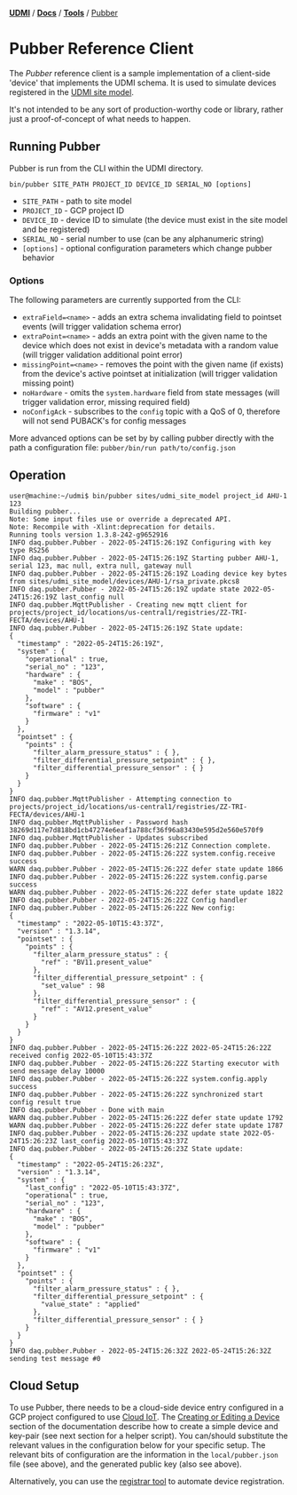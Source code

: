 [**UDMI**](../../) / [**Docs**](../) / [**Tools**](./) / [Pubber](#)

# Pubber Reference Client

The _Pubber_ reference client is a sample implementation of a client-side
'device' that implements the UDMI schema. It is used to simulate  devices
registered in the [UDMI site model](../specs/site_model.md). 

It's not intended to be any sort of production-worthy code or library, rather
just a proof-of-concept of what needs to happen.

## Running Pubber

Pubber is run from the CLI within the UDMI directory.

`bin/pubber SITE_PATH PROJECT_ID DEVICE_ID SERIAL_NO [options]`

* `SITE_PATH` - path to site model
* `PROJECT_ID` - GCP project ID
* `DEVICE_ID` - device ID to simulate (the device must exist in the site model
  and be registered)
* `SERIAL_NO` - serial number to use (can be any alphanumeric string)
* `[options]` - optional configuration parameters which change pubber behavior

### Options

The following parameters are currently supported from the CLI:
* `extraField=<name>` - adds an extra schema invalidating field to pointset events
  (will trigger validation schema error)
* `extraPoint=<name>` - adds an extra point with the given name to the device
  which does not exist in device's metadata with a random value (will trigger
  validation additional point error)
* `missingPoint=<name>` - removes the point with the given name (if exists) from
  the device's active pointset at initialization  (will trigger validation
  missing point)
* `noHardware` - omits the `system.hardware` field from state messages (will
  trigger validation error, missing required field)
* `noConfigAck` - subscribes to the `config` topic with a QoS of 0, therefore
  will not send PUBACK's for config messages


More advanced options can be set by by calling pubber directly with the path a
configuration file: `pubber/bin/run path/to/config.json`

## Operation

```
user@machine:~/udmi$ bin/pubber sites/udmi_site_model project_id AHU-1 123
Building pubber...
Note: Some input files use or override a deprecated API.
Note: Recompile with -Xlint:deprecation for details.
Running tools version 1.3.8-242-g9652916
INFO daq.pubber.Pubber - 2022-05-24T15:26:19Z Configuring with key type RS256
INFO daq.pubber.Pubber - 2022-05-24T15:26:19Z Starting pubber AHU-1, serial 123, mac null, extra null, gateway null
INFO daq.pubber.Pubber - 2022-05-24T15:26:19Z Loading device key bytes from sites/udmi_site_model/devices/AHU-1/rsa_private.pkcs8
INFO daq.pubber.Pubber - 2022-05-24T15:26:19Z update state 2022-05-24T15:26:19Z last_config null
INFO daq.pubber.MqttPublisher - Creating new mqtt client for projects/project_id/locations/us-central1/registries/ZZ-TRI-FECTA/devices/AHU-1
INFO daq.pubber.Pubber - 2022-05-24T15:26:19Z State update:
{
  "timestamp" : "2022-05-24T15:26:19Z",
  "system" : {
    "operational" : true,
    "serial_no" : "123",
    "hardware" : {
      "make" : "BOS",
      "model" : "pubber"
    },
    "software" : {
      "firmware" : "v1"
    }
  },
  "pointset" : {
    "points" : {
      "filter_alarm_pressure_status" : { },
      "filter_differential_pressure_setpoint" : { },
      "filter_differential_pressure_sensor" : { }
    }
  }
}
INFO daq.pubber.MqttPublisher - Attempting connection to projects/project_id/locations/us-central1/registries/ZZ-TRI-FECTA/devices/AHU-1
INFO daq.pubber.MqttPublisher - Password hash 38269d117e7d818bd1cb47274e6eaf1a788cf36f96a83430e595d2e560e570f9
INFO daq.pubber.MqttPublisher - Updates subscribed
INFO daq.pubber.Pubber - 2022-05-24T15:26:21Z Connection complete.
INFO daq.pubber.Pubber - 2022-05-24T15:26:22Z system.config.receive success
WARN daq.pubber.Pubber - 2022-05-24T15:26:22Z defer state update 1866
INFO daq.pubber.Pubber - 2022-05-24T15:26:22Z system.config.parse success
WARN daq.pubber.Pubber - 2022-05-24T15:26:22Z defer state update 1822
INFO daq.pubber.Pubber - 2022-05-24T15:26:22Z Config handler
INFO daq.pubber.Pubber - 2022-05-24T15:26:22Z New config:
{
  "timestamp" : "2022-05-10T15:43:37Z",
  "version" : "1.3.14",
  "pointset" : {
    "points" : {
      "filter_alarm_pressure_status" : {
        "ref" : "BV11.present_value"
      },
      "filter_differential_pressure_setpoint" : {
        "set_value" : 98
      },
      "filter_differential_pressure_sensor" : {
        "ref" : "AV12.present_value"
      }
    }
  }
}
INFO daq.pubber.Pubber - 2022-05-24T15:26:22Z 2022-05-24T15:26:22Z received config 2022-05-10T15:43:37Z
INFO daq.pubber.Pubber - 2022-05-24T15:26:22Z Starting executor with send message delay 10000
INFO daq.pubber.Pubber - 2022-05-24T15:26:22Z system.config.apply success
INFO daq.pubber.Pubber - 2022-05-24T15:26:22Z synchronized start config result true
INFO daq.pubber.Pubber - Done with main
WARN daq.pubber.Pubber - 2022-05-24T15:26:22Z defer state update 1792
WARN daq.pubber.Pubber - 2022-05-24T15:26:22Z defer state update 1787
INFO daq.pubber.Pubber - 2022-05-24T15:26:23Z update state 2022-05-24T15:26:23Z last_config 2022-05-10T15:43:37Z
INFO daq.pubber.Pubber - 2022-05-24T15:26:23Z State update:
{
  "timestamp" : "2022-05-24T15:26:23Z",
  "version" : "1.3.14",
  "system" : {
    "last_config" : "2022-05-10T15:43:37Z",
    "operational" : true,
    "serial_no" : "123",
    "hardware" : {
      "make" : "BOS",
      "model" : "pubber"
    },
    "software" : {
      "firmware" : "v1"
    }
  },
  "pointset" : {
    "points" : {
      "filter_alarm_pressure_status" : { },
      "filter_differential_pressure_setpoint" : {
        "value_state" : "applied"
      },
      "filter_differential_pressure_sensor" : { }
    }
  }
}
INFO daq.pubber.Pubber - 2022-05-24T15:26:32Z 2022-05-24T15:26:32Z sending test message #0
```


## Cloud Setup

To use Pubber, there needs to be a cloud-side device entry configured in a GCP project configured to
use [Cloud IoT](https://cloud.google.com/iot/docs/). The
[Creating or Editing a Device](https://cloud.google.com/iot/docs/how-tos/devices#creating_or_editing_a_device)
section of the documentation describe how to create a simple device and key-pair (see next section for
a helper script). You can/should substitute the relevant values in the configuration below for your
specific setup. The relevant bits of configuration are the information in the <code>local/pubber.json</code>
file (see above), and the generated public key (also see above).

Alternatively, you can use the [registrar tool](registrar.md) to automate device registration.
